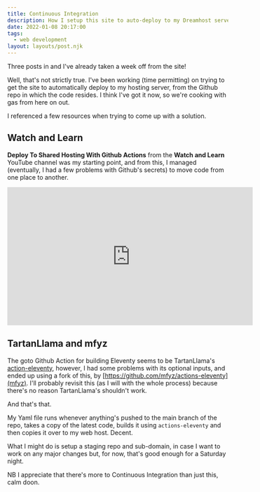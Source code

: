 ```yaml
---
title: Continuous Integration
description: How I setup this site to auto-deploy to my Dreamhost server
date: 2022-01-08 20:17:00
tags:
  - web development
layout: layouts/post.njk
---
```


Three posts in and I've already taken a week off from the site!

Well, that's not strictly true. I've been working (time permitting) on trying to get the site to automatically deploy to my hosting server, from the Github repo in which the code resides. I think I've got it now, so we're cooking with gas from here on out.

I referenced a few resources when trying to come up with a solution.

## Watch and Learn

**Deploy To Shared Hosting With Github Actions** from the **Watch and Learn** YouTube channel was my starting point, and from this, I managed (eventually, I had a few problems with Github's secrets) to move code from one place to another.

<iframe width="560" height="315" src="https://www.youtube.com/embed/UNWIXYSZfZY" title="YouTube video player" frameborder="0" allow="accelerometer; autoplay; clipboard-write; encrypted-media; gyroscope; picture-in-picture" allowfullscreen></iframe>

## TartanLlama and mfyz

The goto Github Action for building Eleventy seems to be TartanLlama's [action-eleventy](https://github.com/TartanLlama/actions-eleventy), however, I had some problems with its optional inputs, and ended up using a fork of this, by [https://github.com/mfyz/actions-eleventy](mfyz). I'll probably revisit this (as I will with the whole process) because there's no reason TartanLlama's shouldn't work.

And that's that.

My Yaml file runs whenever anything's pushed to the main branch of the repo, takes a copy of the latest code, builds it using `actions-eleventy` and then copies it over to my web host. Decent.

What I might do is setup a staging repo and sub-domain, in case I want to work on any major changes but, for now, that's good enough for a Saturday night.

NB I appreciate that there's more to Continuous Integration than just this, calm doon.
